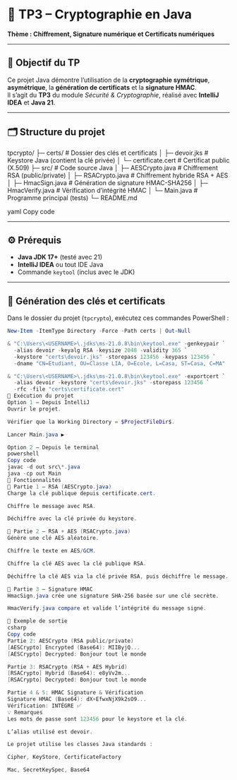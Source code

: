 # 🧠 TP3 – Cryptographie en Java  
**Thème : Chiffrement, Signature numérique et Certificats numériques**

---

## 🎯 Objectif du TP
Ce projet Java démontre l’utilisation de la **cryptographie symétrique**, **asymétrique**, la **génération de certificats** et la **signature HMAC**.  
Il s’agit du **TP3** du module *Sécurité & Cryptographie*, réalisé avec **IntelliJ IDEA** et **Java 21**.

---

## 🗂️ Structure du projet

tpcrypto/
├─ certs/ # Dossier des clés et certificats
│ ├─ devoir.jks # Keystore Java (contient la clé privée)
│ └─ certificate.cert # Certificat public (X.509)
├─ src/ # Code source Java
│ ├─ AESCrypto.java # Chiffrement RSA (public/private)
│ ├─ RSACrypto.java # Chiffrement hybride RSA + AES
│ ├─ HmacSign.java # Génération de signature HMAC-SHA256
│ ├─ HmacVerify.java # Vérification d’intégrité HMAC
│ └─ Main.java # Programme principal (tests)
└─ README.md

yaml
Copy code

---

## ⚙️ Prérequis
- **Java JDK 17+** (testé avec 21)
- **IntelliJ IDEA** ou tout IDE Java
- Commande `keytool` (inclus avec le JDK)

---

## 🔑 Génération des clés et certificats

Dans le dossier du projet (`tpcrypto`), exécutez ces commandes PowerShell :

```powershell
New-Item -ItemType Directory -Force -Path certs | Out-Null

& "C:\Users\<USERNAME>\.jdks\ms-21.0.8\bin\keytool.exe" -genkeypair `
  -alias devoir -keyalg RSA -keysize 2048 -validity 365 `
  -keystore "certs\devoir.jks" -storepass 123456 -keypass 123456 `
  -dname "CN=Etudiant, OU=Classe LIA, O=Ecole, L=Casa, ST=Casa, C=MA"

& "C:\Users\<USERNAME>\.jdks\ms-21.0.8\bin\keytool.exe" -exportcert `
  -alias devoir -keystore "certs\devoir.jks" -storepass 123456 `
  -rfc -file "certs\certificate.cert"
🚀 Exécution du projet
Option 1 – Depuis IntelliJ
Ouvrir le projet.

Vérifier que la Working Directory = $ProjectFileDir$.

Lancer Main.java ▶️

Option 2 – Depuis le terminal
powershell
Copy code
javac -d out src\*.java
java -cp out Main
🧩 Fonctionnalités
🔐 Partie 1 – RSA (AESCrypto.java)
Charge la clé publique depuis certificate.cert.

Chiffre le message avec RSA.

Déchiffre avec la clé privée du keystore.

🧬 Partie 2 – RSA + AES (RSACrypto.java)
Génère une clé AES aléatoire.

Chiffre le texte en AES/GCM.

Chiffre la clé AES avec la clé publique RSA.

Déchiffre la clé AES via la clé privée RSA, puis déchiffre le message.

🧾 Partie 3 – Signature HMAC
HmacSign.java crée une signature SHA-256 basée sur une clé secrète.

HmacVerify.java compare et valide l’intégrité du message signé.

🧠 Exemple de sortie
csharp
Copy code
Partie 2: AESCrypto (RSA public/private)
[AESCrypto] Encrypted (Base64): MIIByjQ...
[AESCrypto] Decrypted: Bonjour tout le monde

Partie 3: RSACrypto (RSA + AES Hybrid)
[RSACrypto] Hybrid (Base64): e8yVv2m...
[RSACrypto] Decrypted: Bonjour tout le monde

Partie 4 & 5: HMAC Signature & Vérification
Signature HMAC (Base64): dX+EfwxNjX9k2sO9...
Vérification: INTÈGRE ✅
💡 Remarques
Les mots de passe sont 123456 pour le keystore et la clé.

L’alias utilisé est devoir.

Le projet utilise les classes Java standards :

Cipher, KeyStore, CertificateFactory

Mac, SecretKeySpec, Base64
